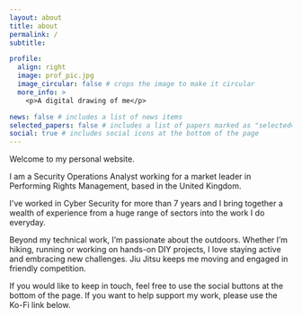 ```yaml
---
layout: about
title: about
permalink: /
subtitle: 

profile:
  align: right
  image: prof_pic.jpg
  image_circular: false # crops the image to make it circular
  more_info: >
    <p>A digital drawing of me</p>

news: false # includes a list of news items
selected_papers: false # includes a list of papers marked as "selected={true}"
social: true # includes social icons at the bottom of the page
---
```


Welcome to my personal website. 

I am a Security Operations Analyst working for a market leader in Performing Rights Management, based in the United Kingdom.

I've worked in Cyber Security for more than 7 years and I bring together a wealth of experience from a huge range of sectors into the work I do everyday. 

Beyond my technical work, I’m passionate about the outdoors. Whether I’m hiking, running or working on hands-on DIY projects, I love staying active and embracing new challenges. Jiu Jitsu keeps me moving and engaged in friendly competition.

If you would like to keep in touch, feel free to use the social buttons at the bottom of the page. If you want to help support my work, please use the Ko-Fi link below. 